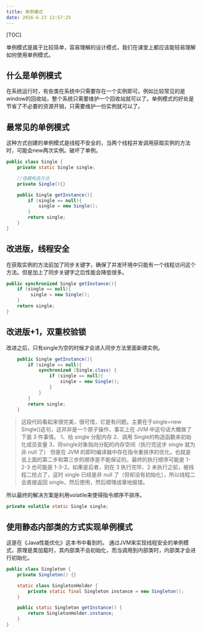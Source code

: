 ```yaml
---
title: 单例模式
date: 2016-6-23 12:57:25
---
```


[TOC]

单例模式是属于比较简单，容易理解的设计模式，我们在课堂上都应该能轻易理解如何使用单例模式。

## 什么是单例模式

在系统运行时，有些类在系统中只需要存在一个实例即可。例如比较常见的是window的回收站，整个系统只需要维护一个回收站就可以了。单例模式的好处是节省了不必要的资源开销，只需要维护一份实例就可以了。

## 最常见的单例模式

这种方式创建的单例模式是线程不安全的，当两个线程并发调用获取实例的方法时，可能会new两次实例。破坏了单例。

```java
public class Single {
    private static Single single;

    //隐藏构造方法
    private Single(){}

    public Single getInstance(){
        if (single == null){
            single = new Single();
        }
        return single;
    }
}
```

## 改进版，线程安全

在获取实例的方法前加了同步关键字，确保了并发环境中只能有一个线程访问这个方法。但是加上了同步关键字之后性能会降低很多。

```java
public synchronized Single getInstance(){
    if (single == null){
         single = new Single();
    }
    return single;
}
```

## 改进版+1，双重校验锁

改进之后，只有single为空的时候才会进入同步方法里面新建实例。

``` java
    public Single getInstance(){
        if (single == null){
            synchronized (Single.class) {
                if (single == null){
                    single = new Single();
                }
            }
        }
        return single;
    }
```

> 这段代码看起来很完美，很可惜，它是有问题。主要在于single=new Single()这句，这并非是一个原子操作，事实上在 JVM 中这句话大概做了下面 3 件事情。
> 1、给 single 分配内存
> 2、调用 Single的构造函数来初始化成员变量
> 3、将single对象指向分配的内存空间（执行完这步 single 就为非 null 了）
> 但是在 JVM 的即时编译器中存在指令重排序的优化。也就是说上面的第二步和第三步的顺序是不能保证的，最终的执行顺序可能是 1-2-3 也可能是 1-3-2。如果是后者，则在 3 执行完毕、2 未执行之前，被线程二抢占了，这时 single 已经是非 null 了（但却没有初始化），所以线程二会直接返回 single，然后使用，然后顺理成章地报错。

所以最终的解决方案是利用volatile来使得指令顺序不排序。

```java
private volatile static Single single;
```

## 使用静态内部类的方式实现单例模式

这是在《Java性能优化》这本书中看到的。
通过JVM来实现线程安全的单例模式，原理是类加载时，其内部类不会初始化，而当调用到内部类时，内部类才会进行初始化。

```java
public class Singleton {  
    private Singleton() {}  

    static class SingletonHolder {  
        private static final Singleton instance = new Singleton();  
    }  

    public static Singleton getInstance() {  
        return SingletonHolder.instance;  
    }  
}  
```
